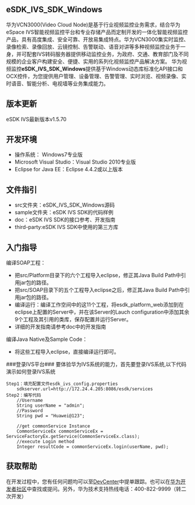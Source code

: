 ## eSDK\_IVS\_SDK\_Windows  ##
华为VCN3000(Video Cloud Node)是基于行业视频监控业务需求，结合华为eSpace IVS智能视频监控平台和专业存储产品而定制开发的一体化智能视频监控产品，具有高度集成、安全可靠、开放易集成特点。华为VCN3000集实时监控、录像检索、录像回放、云镜控制、告警联动、语音对讲等多种视频监控业务于一身，并可配套IVS转码服务器提供移动监控业务，为政府、交通、教育部门及不同规模的企业客户构建安全、便捷、实用的系列化视频监控产品解决方案。
华为视频监控**eSDK\_IVS\_SDK\_Windows**提供基于Windows动态库标准化API接口和OCX控件，为您提供用户管理、设备管理、告警管理、实时浏览、视频录像、实时语音、智能分析、电视墙等业务集成能力。

## 版本更新 ##
eSDK IVS最新版本v1.5.70

## 开发环境 ##

- 操作系统： Windows7专业版
- Microsoft Visual Studio：Visual Studio 2010专业版
- Eclipse for Java EE：Eclipse 4.4.2或以上版本

## 文件指引 ##

- src文件夹：eSDK\_IVS\_SDK\_Windows源码
- sample文件夹：eSDK IVS SDK的代码样例
- doc：eSDK IVS SDK的接口参考、开发指南
- third-party:eSDK IVS SDK中使用的第三方库


## 入门指导 ##
编译SOAP工程：

- 把src/Platform目录下的六个工程导入eclipse，修正其Java Build Path中引用jar包的路径。
- 把src/SOAP目录下的五个工程导入eclipse之后，修正其Java Build Path中引用jar包的路径。
- 编译运行：编译工作空间中的这11个工程，将esdk_platform_web添加到在eclipse上配置的Server中，并在该Server的Lauch configuration中添加其余9个工程及其引用的类库，保存配置并运行Server。
- 详细的开发指南请参考doc中的开发指南

编译Java Native及Sample Code：

- 将这些工程导入eclipse，直接编译运行即可。

###登录IVS平台###
要体验华为IVS系统的能力，首先要登录IVS系统,以下代码演示如何登录IVS系统

    Step1：填充配置文件esdk_ivs_config.properties
        sdkserver.url=http://172.24.4.205:8086/esdk/services
	Step2：编写代码
        //Username
		String userName = "admin";
        //Password
		String pwd = "Huawei@123";
        
        //get commonService Instance
		CommonServiceEx commonServiceEx = ServiceFactoryEx.getService(CommonServiceEx.class);
        //execute Login method
		Integer resultCode = commonServiceEx.login(userName, pwd);

## 获取帮助 ##

在开发过程中，您有任何问题均可以至[DevCenter](https://devcenter.huawei.com)中提单跟踪。也可以在[华为开发者社区](http://bbs.csdn.net/forums/hwucdeveloper)中查找或提问。另外，华为技术支持热线电话：400-822-9999（转二次开发）